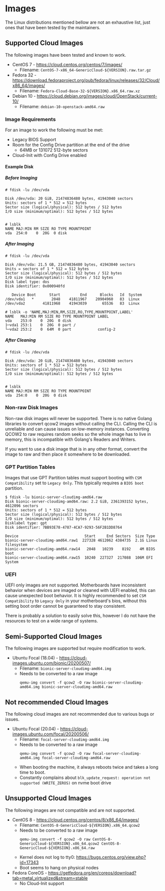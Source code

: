 # Images

The Linux distributions mentioned bellow are not an exhaustive list, just ones that have been tested by the maintainers.

## Supported Cloud Images

The following images have been tested and known to work.

* CentOS 7 - https://cloud.centos.org/centos/7/images/
    * Filename: `CentOS-7-x86_64-GenericCloud-${VERSION}.raw.tar.gz`
* Fedora 32 - https://download.fedoraproject.org/pub/fedora/linux/releases/32/Cloud/x86_64/images/
    * Filename: `Fedora-Cloud-Base-32-${VERSION}.x86_64.raw.xz`
* Debian 10 - https://cloud.debian.org/images/cloud/OpenStack/current-10/
    * Filename: `debian-10-openstack-amd64.raw`

### Image Requirements

For an image to work the following must be met:

* Legacy BIOS Support
* Room for the Config Drive partition at the end of the drive
    * 64MB or 131072 512-byte sectors
* Cloud-Init with Config Drive enabled

#### Example Disk

##### Before Imaging

```shell script
# fdisk -lu /dev/vda 

Disk /dev/vda: 20 GiB, 21474836480 bytes, 41943040 sectors
Units: sectors of 1 * 512 = 512 bytes
Sector size (logical/physical): 512 bytes / 512 bytes
I/O size (minimum/optimal): 512 bytes / 512 bytes


# lsblk
NAME MAJ:MIN RM SIZE RO TYPE MOUNTPOINT
vda  254:0    0  20G  0 disk 
```

##### After Imaging

```shell script
# fdisk -lu /dev/vda

Disk /dev/vda: 21.5 GB, 21474836480 bytes, 41943040 sectors
Units = sectors of 1 * 512 = 512 bytes
Sector size (logical/physical): 512 bytes / 512 bytes
I/O size (minimum/optimal): 512 bytes / 512 bytes
Disk label type: dos
Disk identifier: 0x000940fd

   Device Boot      Start         End      Blocks   Id  System
/dev/vda1   *        2048    41811967    20904960   83  Linux
/dev/vda2        41811968    41943039       65536   83  Linux

# lsblk -o 'NAME,MAJ:MIN,RM,SIZE,RO,TYPE,MOUNTPOINT,LABEL'
NAME   MAJ:MIN RM SIZE RO TYPE MOUNTPOINT LABEL
vda    253:0    0  20G  0 disk            
├─vda1 253:1    0  20G  0 part /          
└─vda2 253:2    0  64M  0 part            config-2
```

##### After Cleaning

```shell script
# fdisk -lu /dev/vda 

Disk /dev/vda: 20 GiB, 21474836480 bytes, 41943040 sectors
Units: sectors of 1 * 512 = 512 bytes
Sector size (logical/physical): 512 bytes / 512 bytes
I/O size (minimum/optimal): 512 bytes / 512 bytes


# lsblk
NAME MAJ:MIN RM SIZE RO TYPE MOUNTPOINT
vda  254:0    0  20G  0 disk 
```

### Non-raw Disk Images

Non-raw disk images will never be supported. There is no native Golang libraries to convert qcow2 images without calling the CLI.
Calling the CLI is unreliable and can cause issues on low-memory instances. Converting QCOW2 to raw requires random seeks 
so the whole image has to live in memory, this is incompatible with Golang's Readers and Writers.

If you want to use a disk image that is in any other format, convert the image to raw and then place it somewhere to be 
downloaded.

### GPT Partition Tables

Images that use GPT Partition tables must support booting with `CSM Compatibility` set to `Legacy Only`. This typically
requires a `BIOS boot` partition.

```shell script
$ fdisk -lu bionic-server-cloudimg-amd64.raw                                                        
Disk bionic-server-cloudimg-amd64.raw: 2.2 GiB, 2361393152 bytes, 4612096 sectors
Units: sectors of 1 * 512 = 512 bytes
Sector size (logical/physical): 512 bytes / 512 bytes
I/O size (minimum/optimal): 512 bytes / 512 bytes
Disklabel type: gpt
Disk identifier: 7BB93E78-4787-4CA7-9293-56F2B1DD8764

Device                              Start     End Sectors  Size Type
bionic-server-cloudimg-amd64.raw1  227328 4612062 4384735  2.1G Linux filesystem
bionic-server-cloudimg-amd64.raw14   2048   10239    8192    4M BIOS boot
bionic-server-cloudimg-amd64.raw15  10240  227327  217088  106M EFI System
```

### UEFI

UEFI only images are not supported. Motherboards have inconsistent behavior when devices are imaged or cleaned with UEFI 
enabled, this can cause unexpected boot behavior. It is highly recommended to set `CSM Compatibility` to `Legacy Only` 
in your motherboard's bios, without this setting boot order cannot be guaranteed to stay consistent.

There is probably a solution to easily solve this, however I do not have the resources to test on a wide range of systems.

## Semi-Supported Cloud Images

The following images are supported but require modification to work.

* Ubuntu Focal (18.04) - https://cloud-images.ubuntu.com/bionic/20200507/
    * Filename: `bionic-server-cloudimg-amd64.img`
    * Needs to be converted to a raw image
        ```shell script
        qemu-img convert -f qcow2 -O raw bionic-server-cloudimg-amd64.img bionic-server-cloudimg-amd64.raw
        ```

## Not recommended Cloud Images

The following cloud images are not recommended due to various bugs or issues.

* Ubuntu Focal (20.04) - https://cloud-images.ubuntu.com/focal/20200506/
    * Filename: `focal-server-cloudimg-amd64.img`
    * Needs to be converted to a raw image
        ```shell script
        qemu-img convert -f qcow2 -O raw focal-server-cloudimg-amd64.img focal-server-cloudimg-amd64.raw
        ```
    * When booting the machine, it always reboots twice and takes a long time to boot.
    * Constantly complains about `blk_update_request: operation not supported (WRITE_ZEROS)` on nvme boot drive

## Unsupported Cloud Images

The following images are not compatible and are not supported.

* CentOS 8 - https://cloud.centos.org/centos/8/x86_64/images/
    * Filename: `CentOS-8-GenericCloud-${VERSION}.x86_64.qcow2`
    * Needs to be converted to a raw image
        ```shell script
        qemu-img convert -f qcow2 -O raw CentOS-8-GenericCloud-${VERSION}.x86_64.qcow2 CentOS-8-GenericCloud-${VERSION}.x86_64.raw
        ```
    * Kernel does not log to tty0: https://bugs.centos.org/view.php?id=17343
    * Boot seems to hang on physical nodes
* Fedora CoreOS - https://getfedora.org/en/coreos/download?tab=metal_virtualized&stream=stable
    * No Cloud-Init support
